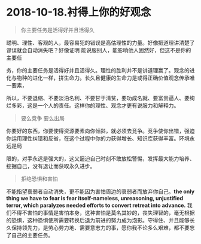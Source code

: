 # 2018-10-18.衬得上你的好观念

> 你主要任务是活得好并且活得久 

聪明、理性、客观的人，最容易犯的错误是高估理性的力量。好像把道理讲清楚了谬误就会自动消失吧？好像证明 能说服别人，能影响他人固然好，但这不是你的主要任

务，你的主要任务是活得好并且活得久。理性的胜利并不是讲道理赢了。观念的进化与物种的进化一样，拼生命力。长久且健康的生命力是或得正确价值观念传承唯一要素，

所以，不要退缩、不要淡泊名利、不要甘于清贫，要功成名就、要富贵逼人、要绚烂多彩，这是一个人的责任。这样你的理性、观念才更有说服力和解释力。

> 要么竞争 要么出局

你要好的东西，你要使得资源要素向你倾斜，就必须去竞争。竞争使你出错，强迫你运用理性纠错和反省，在这个过程中你的力获得增长、知识库获得丰富。环境永远是局

限的，对手永远是强大的，这又逼迫自己时刻不敢放松警惕，发挥最大能力培养、挖掘自己，没有退让而获取永久进步。

> 拒绝恐惧和害怕

不能指望衰弱者自动消失，更不能因为害怕周边的衰弱者而放弃你自己。**the only thing we have to fear is fear itself-nameless, unreasoning, unjustified terror, which paralyzes needed efforts to convert retreat into advance.** 我们不得不害怕的事情是害怕本身，这种害怕是莫名其妙的，丧失理智的，毫无根据的恐惧，这种恐惧使所需要转换后退为前进的努力成为泡影。守得住、并且能够长久保持领先力，是劳心劳力地、需要意志力的事，愿你我不论多么艰难，都不要忘了自己的主要任务。
